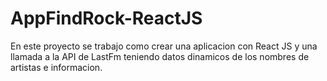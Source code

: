 # AppFindRock-ReactJS
En este proyecto se trabajo como crear una aplicacion con React JS y una llamada a la API de LastFm teniendo datos dinamicos de los nombres de artistas e informacion.
